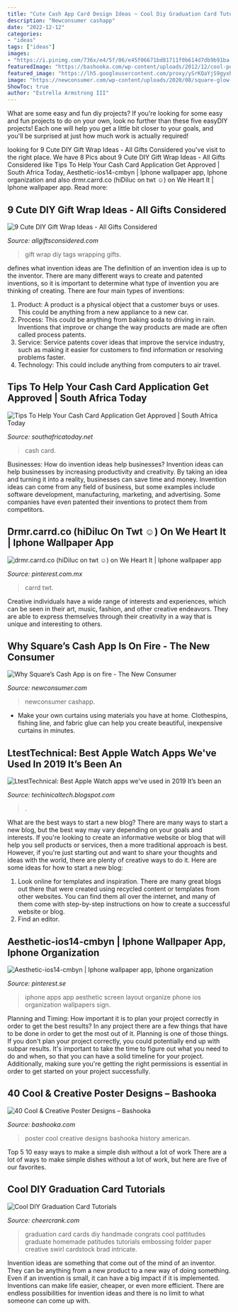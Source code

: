 ```yaml
---
title: "Cute Cash App Card Design Ideas ~ Cool Diy Graduation Card Tutorials"
description: "Newconsumer cashapp"
date: "2022-12-12"
categories:
- "ideas"
tags: ["ideas"]
images:
- "https://i.pinimg.com/736x/e4/5f/06/e45f06671bd81711f0b614d7db9b91ba.jpg"
featuredImage: "https://bashooka.com/wp-content/uploads/2012/12/cool-poster-designs-7.jpg"
featured_image: "https://lh5.googleusercontent.com/proxy/ySrKQaYjS9gyxh2LConac_MYYrkvyv99GhyQxVgDM9BghxFyJWdhKaaCnlq7_YRFvAjaE0W3Xm9NYb787dQylNm0D_PfdJZh3_w3sNhGYA=w1200-h630-p-k-no-nu"
image: "https://newconsumer.com/wp-content/uploads/2020/08/square-glow-in-the-dark-cash-card-2000x1125.jpg"
ShowToc: true
author: "Estrella Armstrong III"
---
```



What are some easy and fun diy projects?
If you're looking for some easy and fun projects to do on your own, look no further than these five easyDIY projects! Each one will help you get a little bit closer to your goals, and you'll be surprised at just how much work is actually required!

	

		
looking for 9 Cute DIY Gift Wrap Ideas - All Gifts Considered you've visit to the right place. We have 8 Pics about 9 Cute DIY Gift Wrap Ideas - All Gifts Considered like Tips To Help Your Cash Card Application Get Approved | South Africa Today, Aesthetic-ios14-cmbyn | Iphone wallpaper app, Iphone organization and also drmr.carrd.co (hiDiluc on twt ☺️) on We Heart It | Iphone wallpaper app. Read more:
		
    
## 9 Cute DIY Gift Wrap Ideas - All Gifts Considered

<img loading=lazy src="http://allgiftsconsidered.com/wp-content/uploads/2014/04/cute-diy-gift-wrap-ideas-photo-tags.jpg" onerror="this.onerror=null;this.src='https://tse3.mm.bing.net/th?id=OIP.Lh7MXAc7CMo8VV1EBkJCOgHaLH&amp;pid=15.1';" alt="9 Cute DIY Gift Wrap Ideas - All Gifts Considered">

_Source: allgiftsconsidered.com_

>gift wrap diy tags wrapping gifts. 

	

defines what invention ideas are
The definition of an invention idea is up to the inventor. 
There are many different ways to create and patented inventions, so it is important to determine what type of invention you are thinking of creating. There are four main types of inventions: 
1) Product: A product is a physical object that a customer buys or uses. This could be anything from a new appliance to a new car. 
2) Process: This could be anything from baking soda to driving in rain. Inventions that improve or change the way products are made are often called process patents. 
3) Service: Service patents cover ideas that improve the service industry, such as making it easier for customers to find information or resolving problems faster. 
4) Technology: This could include anything from computers to air travel.

    
## Tips To Help Your Cash Card Application Get Approved | South Africa Today

<img loading=lazy src="https://southafricatoday.net/wp-content/uploads/2019/04/maxresdefault-2.jpg" onerror="this.onerror=null;this.src='https://tse4.mm.bing.net/th?id=OIP.4m2O7mhQ296YwhO2FUL3xAHaEK&amp;pid=15.1';" alt="Tips To Help Your Cash Card Application Get Approved | South Africa Today">

_Source: southafricatoday.net_

>cash card. 

	

Businesses: How do invention ideas help businesses?
Invention ideas can help businesses by increasing productivity and creativity. By taking an idea and turning it into a reality, businesses can save time and money. Invention ideas can come from any field of business, but some examples include software development, manufacturing, marketing, and advertising. Some companies have even patented their inventions to protect them from competitors.

    
## Drmr.carrd.co (hiDiluc On Twt ☺️) On We Heart It | Iphone Wallpaper App

<img loading=lazy src="https://i.pinimg.com/736x/be/09/44/be0944679754b3a9fae3959e7a5b4052.jpg" onerror="this.onerror=null;this.src='https://tse1.mm.bing.net/th?id=OIP.7A_XBb6MGz82dPMIzRbrqQHaGL&amp;pid=15.1';" alt="drmr.carrd.co (hiDiluc on twt ☺️) on We Heart It | Iphone wallpaper app">

_Source: pinterest.com.mx_

>carrd twt. 

	

Creative individuals have a wide range of interests and experiences, which can be seen in their art, music, fashion, and other creative endeavors. They are able to express themselves through their creativity in a way that is unique and interesting to others.

    
## Why Square’s Cash App Is On Fire - The New Consumer

<img loading=lazy src="https://newconsumer.com/wp-content/uploads/2020/08/square-glow-in-the-dark-cash-card-2000x1125.jpg" onerror="this.onerror=null;this.src='https://tse3.mm.bing.net/th?id=OIP.DryXZuNa7MBMo6ChldyJOwHaEK&amp;pid=15.1';" alt="Why Square’s Cash App is on fire - The New Consumer">

_Source: newconsumer.com_

>newconsumer cashapp. 

	

- Make your own curtains using materials you have at home. Clothespins, fishing line, and fabric glue can help you create beautiful, inexpensive curtains in minutes.

    
## LtestTechnical: Best Apple Watch Apps We&#039;ve Used In 2019 It’s Been An

<img loading=lazy src="https://lh5.googleusercontent.com/proxy/ySrKQaYjS9gyxh2LConac_MYYrkvyv99GhyQxVgDM9BghxFyJWdhKaaCnlq7_YRFvAjaE0W3Xm9NYb787dQylNm0D_PfdJZh3_w3sNhGYA=w1200-h630-p-k-no-nu" onerror="this.onerror=null;this.src='https://tse1.mm.bing.net/th?id=OIP.RpA6hGS32hc2VIVNEvtmXwHaEK&amp;pid=15.1';" alt="LtestTechnical: Best Apple Watch apps we&#039;ve used in 2019 It’s been an">

_Source: techinicaltech.blogspot.com_

>. 

	

What are the best ways to start a new blog?
There are many ways to start a new blog, but the best way may vary depending on your goals and interests. If you're looking to create an informative website or blog that will help you sell products or services, then a more traditional approach is best. However, if you're just starting out and want to share your thoughts and ideas with the world, there are plenty of creative ways to do it. Here are some ideas for how to start a new blog: 
1. Look online for templates and inspiration. There are many great blogs out there that were created using recycled content or templates from other websites. You can find them all over the internet, and many of them come with step-by-step instructions on how to create a successful website or blog. 
2. Find an editor.

    
## Aesthetic-ios14-cmbyn | Iphone Wallpaper App, Iphone Organization

<img loading=lazy src="https://i.pinimg.com/736x/e4/5f/06/e45f06671bd81711f0b614d7db9b91ba.jpg" onerror="this.onerror=null;this.src='https://tse1.mm.bing.net/th?id=OIP.L_ClfkCN_1nFbaYO90bgiwHaNK&amp;pid=15.1';" alt="Aesthetic-ios14-cmbyn | Iphone wallpaper app, Iphone organization">

_Source: pinterest.se_

>iphone apps app aesthetic screen layout organize phone ios organization wallpapers sign. 

	

Planning and Timing: How important it is to plan your project correctly in order to get the best results?
In any project there are a few things that have to be done in order to get the most out of it. Planning is one of those things. If you don't plan your project correctly, you could potentially end up with subpar results. It's important to take the time to figure out what you need to do and when, so that you can have a solid timeline for your project. Additionally, making sure you're getting the right permissions is essential in order to get started on your project successfully.

    
## 40 Cool &amp; Creative Poster Designs – Bashooka

<img loading=lazy src="https://bashooka.com/wp-content/uploads/2012/12/cool-poster-designs-7.jpg" onerror="this.onerror=null;this.src='https://tse1.mm.bing.net/th?id=OIP.tr6hhRZRzmY3LgazR2oRBwHaKd&amp;pid=15.1';" alt="40 Cool &amp; Creative Poster Designs – Bashooka">

_Source: bashooka.com_

>poster cool creative designs bashooka history american. 

	

Top 5 10 easy ways to make a simple dish without a lot of work
There are a lot of ways to make simple dishes without a lot of work, but here are five of our favorites.

    
## Cool DIY Graduation Card Tutorials

<img loading=lazy src="http://www.cheercrank.com/wp-content/uploads/2016/11/02-graduation-card-ideas.jpg" onerror="this.onerror=null;this.src='https://tse2.mm.bing.net/th?id=OIP.n2sVC7U54XSIWfaqCLllQwHaJ2&amp;pid=15.1';" alt="Cool DIY Graduation Card Tutorials">

_Source: cheercrank.com_

>graduation card cards diy handmade congrats cool pattitudes graduate homemade patitudes tutorials embossing folder paper creative swirl cardstock brad intricate. 

	

Invention ideas are something that come out of the mind of an inventor. They can be anything from a new product to a new way of doing something. Even if an invention is small, it can have a big impact if it is implemented. Inventions can make life easier, cheaper, or even more efficient. There are endless possibilities for invention ideas and there is no limit to what someone can come up with.

